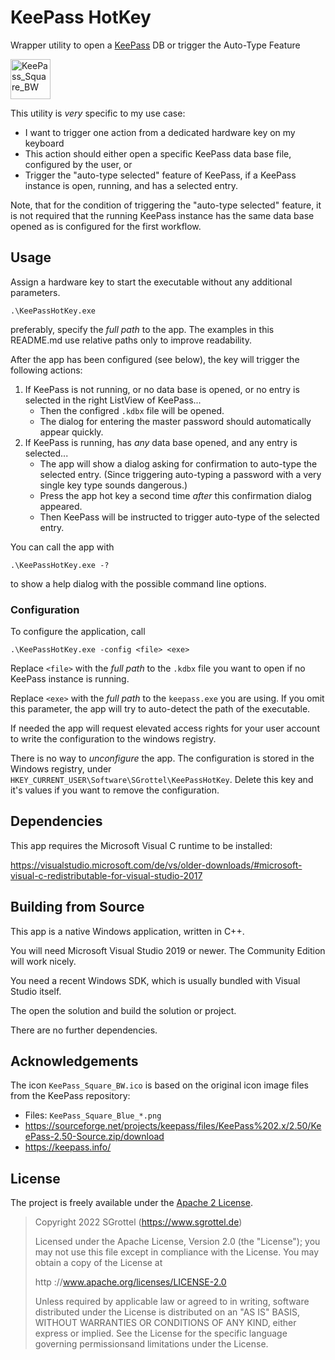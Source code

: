 # KeePass HotKey
Wrapper utility to open a [KeePass](https://keepass.info/) DB or trigger the Auto-Type Feature

<img src="./KeePass_Square_BW.ico" alt="KeePass_Square_BW" width="64px" />

This utility is _very_ specific to my use case:

- I want to trigger one action from a dedicated hardware key on my keyboard
- This action should either open a specific KeePass data base file, configured by the user, or
- Trigger the "auto-type selected" feature of KeePass, if a KeePass instance is open, running, and has a selected entry.

Note, that for the condition of triggering the "auto-type selected" feature, it is not required that the running KeePass instance has the same data base opened as is configured for the first workflow.


## Usage

Assign a hardware key to start the executable without any additional parameters.
```
.\KeePassHotKey.exe
```
preferably, specify the _full path_ to the app.
The examples in this README.md use relative paths only to improve readability.

After the app has been configured (see below), the key will trigger the following actions:

1. If KeePass is not running, or no data base is opened, or no entry is selected in the right ListView of KeePass...
	- Then the configred `.kdbx` file will be opened.
	- The dialog for entering the master password should automatically appear quickly.
2. If KeePass is running, has _any_ data base opened, and any entry is selected...
	- The app will show a dialog asking for confirmation to auto-type the selected entry.
	(Since triggering auto-typing a password with a very single key type sounds dangerous.)
	- Press the app hot key a second time _after_ this confirmation dialog appeared.
	- Then KeePass will be instructed to trigger auto-type of the selected entry.

You can call the app with
```
.\KeePassHotKey.exe -?
```
to show a help dialog with the possible command line options.

### Configuration

To configure the application, call
```
.\KeePassHotKey.exe -config <file> <exe>
```

Replace `<file>` with the _full path_ to the `.kdbx` file you want to open if no KeePass instance is running.

Replace `<exe>` with the _full path_ to the `keepass.exe` you are using.
If you omit this parameter, the app will try to auto-detect the path of the executable.

If needed the app will request elevated access rights for your user account to write the configuration to the windows registry.

There is no way to _unconfigure_ the app.
The configuration is stored in the Windows registry, under `HKEY_CURRENT_USER\Software\SGrottel\KeePassHotKey`.
Delete this key and it's values if you want to remove the configuration.


## Dependencies

This app requires the Microsoft Visual C runtime to be installed:

https://visualstudio.microsoft.com/de/vs/older-downloads/#microsoft-visual-c-redistributable-for-visual-studio-2017


## Building from Source

This app is a native Windows application, written in C++.

You will need Microsoft Visual Studio 2019 or newer.
The Community Edition will work nicely.

You need a recent Windows SDK, which is usually bundled with Visual Studio itself.

The open the solution and build the solution or project.

There are no further dependencies.


## Acknowledgements

The icon `KeePass_Square_BW.ico` is based on the original icon image files from the KeePass repository:
* Files: `KeePass_Square_Blue_*.png`
* https://sourceforge.net/projects/keepass/files/KeePass%202.x/2.50/KeePass-2.50-Source.zip/download
* https://keepass.info/


## License

The project is freely available under the [Apache 2 License](./LICENSE).

> Copyright 2022 SGrottel (https://www.sgrottel.de)
>
> Licensed under the Apache License, Version 2.0 (the "License");
> you may not use this file except in compliance with the License.
> You may obtain a copy of the License at
>
> http ://www.apache.org/licenses/LICENSE-2.0
>
> Unless required by applicable law or agreed to in writing, software
> distributed under the License is distributed on an "AS IS" BASIS,
> WITHOUT WARRANTIES OR CONDITIONS OF ANY KIND, either express or implied.
> See the License for the specific language governing permissionsand
> limitations under the License.
